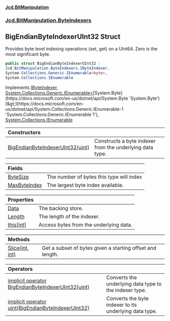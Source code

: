 #### [Jcd.BitManipulation](index.md 'index')
### [Jcd.BitManipulation.ByteIndexers](Jcd.BitManipulation.ByteIndexers.md 'Jcd.BitManipulation.ByteIndexers')

## BigEndianByteIndexerUInt32 Struct

Provides byte level indexing operations (set, get) on a UInt64. Zero is the most significant byte.

```csharp
public struct BigEndianByteIndexerUInt32 :
Jcd.BitManipulation.ByteIndexers.IByteIndexer,
System.Collections.Generic.IEnumerable<byte>,
System.Collections.IEnumerable
```

Implements [IByteIndexer](Jcd.BitManipulation.ByteIndexers.IByteIndexer.md 'Jcd.BitManipulation.ByteIndexers.IByteIndexer'), [System.Collections.Generic.IEnumerable&lt;](https://docs.microsoft.com/en-us/dotnet/api/System.Collections.Generic.IEnumerable-1 'System.Collections.Generic.IEnumerable`1')[System.Byte](https://docs.microsoft.com/en-us/dotnet/api/System.Byte 'System.Byte')[&gt;](https://docs.microsoft.com/en-us/dotnet/api/System.Collections.Generic.IEnumerable-1 'System.Collections.Generic.IEnumerable`1'), [System.Collections.IEnumerable](https://docs.microsoft.com/en-us/dotnet/api/System.Collections.IEnumerable 'System.Collections.IEnumerable')

| Constructors | |
| :--- | :--- |
| [BigEndianByteIndexerUInt32(uint)](Jcd.BitManipulation.ByteIndexers.BigEndianByteIndexerUInt32.BigEndianByteIndexerUInt32(uint).md 'Jcd.BitManipulation.ByteIndexers.BigEndianByteIndexerUInt32.BigEndianByteIndexerUInt32(uint)') | Constructs a byte indexer from the underlying data type. |

| Fields | |
| :--- | :--- |
| [ByteSize](Jcd.BitManipulation.ByteIndexers.BigEndianByteIndexerUInt32.ByteSize.md 'Jcd.BitManipulation.ByteIndexers.BigEndianByteIndexerUInt32.ByteSize') | The number of bytes this type will index |
| [MaxByteIndex](Jcd.BitManipulation.ByteIndexers.BigEndianByteIndexerUInt32.MaxByteIndex.md 'Jcd.BitManipulation.ByteIndexers.BigEndianByteIndexerUInt32.MaxByteIndex') | The largest byte index available. |

| Properties | |
| :--- | :--- |
| [Data](Jcd.BitManipulation.ByteIndexers.BigEndianByteIndexerUInt32.Data.md 'Jcd.BitManipulation.ByteIndexers.BigEndianByteIndexerUInt32.Data') | The backing store. |
| [Length](Jcd.BitManipulation.ByteIndexers.BigEndianByteIndexerUInt32.Length.md 'Jcd.BitManipulation.ByteIndexers.BigEndianByteIndexerUInt32.Length') | The length of the indexer. |
| [this[int]](Jcd.BitManipulation.ByteIndexers.BigEndianByteIndexerUInt32.this[int].md 'Jcd.BitManipulation.ByteIndexers.BigEndianByteIndexerUInt32.this[int]') | Access bytes from the underlying data. |

| Methods | |
| :--- | :--- |
| [Slice(int, int)](Jcd.BitManipulation.ByteIndexers.BigEndianByteIndexerUInt32.Slice(int,int).md 'Jcd.BitManipulation.ByteIndexers.BigEndianByteIndexerUInt32.Slice(int, int)') | Get a subset of bytes given a starting offset and length. |

| Operators | |
| :--- | :--- |
| [implicit operator BigEndianByteIndexerUInt32(uint)](Jcd.BitManipulation.ByteIndexers.BigEndianByteIndexerUInt32.op_ImplicitJcd.BitManipulation.ByteIndexers.BigEndianByteIndexerUInt32(uint).md 'Jcd.BitManipulation.ByteIndexers.BigEndianByteIndexerUInt32.op_Implicit Jcd.BitManipulation.ByteIndexers.BigEndianByteIndexerUInt32(uint)') | Converts the underlying data type to the indexer type. |
| [implicit operator uint(BigEndianByteIndexerUInt32)](Jcd.BitManipulation.ByteIndexers.BigEndianByteIndexerUInt32.op_Implicituint(Jcd.BitManipulation.ByteIndexers.BigEndianByteIndexerUInt32).md 'Jcd.BitManipulation.ByteIndexers.BigEndianByteIndexerUInt32.op_Implicit uint(Jcd.BitManipulation.ByteIndexers.BigEndianByteIndexerUInt32)') | Converts the byte indexer to its underlying data type. |
